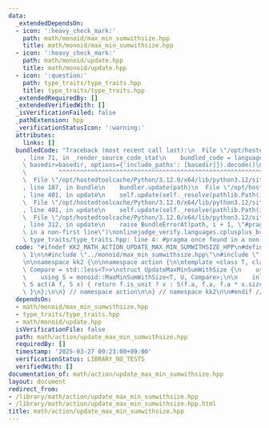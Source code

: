 ```yaml
---
data:
  _extendedDependsOn:
  - icon: ':heavy_check_mark:'
    path: math/monoid/max_min_sumwithsize.hpp
    title: math/monoid/max_min_sumwithsize.hpp
  - icon: ':heavy_check_mark:'
    path: math/monoid/update.hpp
    title: math/monoid/update.hpp
  - icon: ':question:'
    path: type_traits/type_traits.hpp
    title: type_traits/type_traits.hpp
  _extendedRequiredBy: []
  _extendedVerifiedWith: []
  _isVerificationFailed: false
  _pathExtension: hpp
  _verificationStatusIcon: ':warning:'
  attributes:
    links: []
  bundledCode: "Traceback (most recent call last):\n  File \"/opt/hostedtoolcache/Python/3.12.0/x64/lib/python3.12/site-packages/onlinejudge_verify/documentation/build.py\"\
    , line 71, in _render_source_code_stat\n    bundled_code = language.bundle(stat.path,\
    \ basedir=basedir, options={'include_paths': [basedir]}).decode()\n          \
    \         ^^^^^^^^^^^^^^^^^^^^^^^^^^^^^^^^^^^^^^^^^^^^^^^^^^^^^^^^^^^^^^^^^^^^^^^^^^^^^^^^^\n\
    \  File \"/opt/hostedtoolcache/Python/3.12.0/x64/lib/python3.12/site-packages/onlinejudge_verify/languages/cplusplus.py\"\
    , line 187, in bundle\n    bundler.update(path)\n  File \"/opt/hostedtoolcache/Python/3.12.0/x64/lib/python3.12/site-packages/onlinejudge_verify/languages/cplusplus_bundle.py\"\
    , line 401, in update\n    self.update(self._resolve(pathlib.Path(included), included_from=path))\n\
    \  File \"/opt/hostedtoolcache/Python/3.12.0/x64/lib/python3.12/site-packages/onlinejudge_verify/languages/cplusplus_bundle.py\"\
    , line 401, in update\n    self.update(self._resolve(pathlib.Path(included), included_from=path))\n\
    \  File \"/opt/hostedtoolcache/Python/3.12.0/x64/lib/python3.12/site-packages/onlinejudge_verify/languages/cplusplus_bundle.py\"\
    , line 312, in update\n    raise BundleErrorAt(path, i + 1, \"#pragma once found\
    \ in a non-first line\")\nonlinejudge_verify.languages.cplusplus_bundle.BundleErrorAt:\
    \ type_traits/type_traits.hpp: line 4: #pragma once found in a non-first line\n"
  code: "#ifndef KK2_MATH_ACTION_UPDATE_MAX_MIN_SUMWITHSIZE_HPP\n#define KK2_MATH_ACTION_UPDATE_MAX_MIN_SUMWITHSIZE_HPP\
    \ 1\n\n#include \"../monoid/max_min_sumwithsize.hpp\"\n#include \"../monoid/update.hpp\"\
    \n\nnamespace kk2 {\n\nnamespace action {\n\ntemplate <class T, class U, class\
    \ Compare = std::less<T>>\nstruct UpdateMaxMinSumWithSize {\n    using A = monoid::Update<T>;\n\
    \    using S = monoid::MaxMinSumWithSize<T, U, Compare>;\n\n    inline static\
    \ S act(A f, S x) { return f.is_unit ? x : S(f.a, f.a, f.a * x.size, x.size);\
    \ }\n};\n\n} // namespace action\n\n} // namespace kk2\n\n#endif // KK2_MATH_ACTION_UPDATE_MAX_MIN_SUMWITHSIZE_HPP\n"
  dependsOn:
  - math/monoid/max_min_sumwithsize.hpp
  - type_traits/type_traits.hpp
  - math/monoid/update.hpp
  isVerificationFile: false
  path: math/action/update_max_min_sumwithsize.hpp
  requiredBy: []
  timestamp: '2025-03-27 00:23:00+09:00'
  verificationStatus: LIBRARY_NO_TESTS
  verifiedWith: []
documentation_of: math/action/update_max_min_sumwithsize.hpp
layout: document
redirect_from:
- /library/math/action/update_max_min_sumwithsize.hpp
- /library/math/action/update_max_min_sumwithsize.hpp.html
title: math/action/update_max_min_sumwithsize.hpp
---
```

